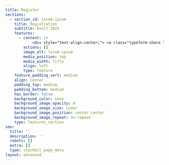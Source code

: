 ```yaml
---
title: Register
sections:
  - section_id: lorem-ipsum
    title: Registration
    subtitle: Exult 2021
    features:
      - content: |+
            <div style="text-align:center;"> <a class="typeform-share link" href="https://form.typeform.com/to/qmimm9Lz?typeform-medium=embed-snippet" data-mode="popup" style="color:#0445AF;text-decoration:underline;font-size:20px;" data-size="100" target="_blank">Launch me </a> </div> <script> (function() { var qs,js,q,s,d=document, gi=d.getElementById, ce=d.createElement, gt=d.getElementsByTagName, id="typef_orm_share", b="https://embed.typeform.com/"; if(!gi.call(d,id)){ js=ce.call(d,"script"); js.id=id; js.src=b+"embed.js"; q=gt.call(d,"script")[0]; q.parentNode.insertBefore(js,q) } })() </script>
        actions: []
        image_alt: lorem-ipsum
        media_position: top
        media_width: fifty
        align: left
        type: feature
    feature_padding_vert: medium
    align: center
    padding_top: medium
    padding_bottom: medium
    has_border: false
    background_color: none
    background_image_opacity: 0
    background_image_size: cover
    background_image_position: center center
    background_image_repeat: no-repeat
    type: features_section
seo:
  title: ''
  description: ''
  robots: []
  extra: []
  type: stackbit_page_meta
layout: advanced
---
```

